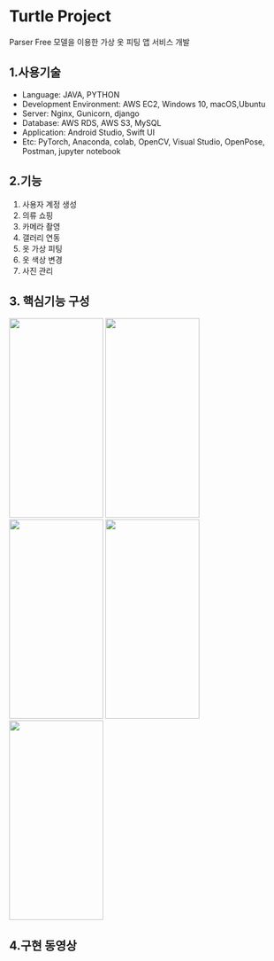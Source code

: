 # Turtle Project
Parser Free 모델을 이용한 가상 옷 피팅 앱 서비스 개발

## 1.사용기술
* Language: JAVA, PYTHON
* Development Environment: AWS EC2, Windows 10, macOS,Ubuntu
* Server: Nginx, Gunicorn, django
* Database: AWS RDS, AWS S3, MySQL
* Application: Android Studio, Swift UI
* Etc: PyTorch, Anaconda, colab, OpenCV, Visual Studio, OpenPose, Postman, jupyter notebook

## 2.기능
1. 사용자 계정 생성
2. 의류 쇼핑
3. 카메라 촬영
4. 갤러리 연동
5. 옷 가상 피팅
6. 옷 색상 변경
7. 사진 관리

## 3. 핵심기능 구성
<p align="left">
<img src="https://user-images.githubusercontent.com/99804202/171098898-bb4d36e0-3577-41fa-811f-c69aa76a1f75.jpg"  width="170" height="360">
<img src="https://user-images.githubusercontent.com/99804202/171098892-910a2de0-77c9-45fa-b05e-d19f9ad37726.jpg"  width="170" height="360">
<img src="https://user-images.githubusercontent.com/99804202/171098919-20fd91ff-f0b8-4eea-982b-d10d7c61b34f.jpg"  width="170" height="360">
<img src="https://user-images.githubusercontent.com/99804202/171098885-4cf9ea18-6f19-4f13-9001-a46e39e6e2e8.jpg"  width="170" height="360">
<img src="https://user-images.githubusercontent.com/99804202/171098869-64a322b0-bbd0-40f6-a917-aa424defed30.jpg"  width="170" height="360">
</p>

## 4.구현 동영상
